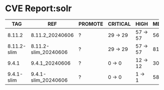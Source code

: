 # CVE Report:solr
|     TAG     |         REF          | PROMOTE | CRITICAL |   HIGH   |  MEDIUM  |   LOW    | UNKNOWN |
|-------------|----------------------|---------|----------|----------|----------|----------|---------|
| 8.11.2      | 8.11.2_20240606      | ?       | 29 -> 29 | 57 -> 57 | 56 -> 44 | 12 -> 12 | 0 -> 0  |
| 8.11.2-slim | 8.11.2-slim_20240606 | ?       | 29 -> 29 | 57 -> 57 | 81 -> 44 | 20 -> 12 | 0 -> 0  |
| 9.4.1       | 9.4.1_20240606       | ?       | 0 -> 0   | 12 -> 12 | 30 -> 18 | 3 -> 3   | 0 -> 0  |
| 9.4.1-slim  | 9.4.1-slim_20240606  | ?       | 0 -> 0   | 1 -> 1   | 58 -> 2  | 11 -> 0  | 0 -> 0  |
